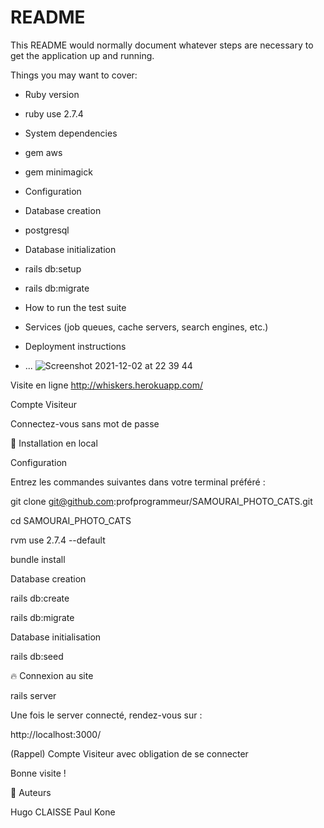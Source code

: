 # README

This README would normally document whatever steps are necessary to get the
application up and running.

Things you may want to cover:

* Ruby version
* ruby use 2.7.4

* System dependencies
* gem aws
* gem minimagick

* Configuration

* Database creation
* postgresql

* Database initialization
* rails db:setup
* rails db:migrate

* How to run the test suite

* Services (job queues, cache servers, search engines, etc.)

* Deployment instructions

* ...
![Screenshot 2021-12-02 at 22 39 44](https://user-images.githubusercontent.com/45837593/144507586-6b2ede0b-a3aa-4822-833c-ecc907115c5d.png)

Visite en ligne http://whiskers.herokuapp.com/

Compte Visiteur

Connectez-vous sans mot de passe

🔧 Installation en local

Configuration

Entrez les commandes suivantes dans votre terminal préféré :

git clone git@github.com:profprogrammeur/SAMOURAI_PHOTO_CATS.git

cd SAMOURAI_PHOTO_CATS

rvm use 2.7.4 --default 

bundle install

Database creation

rails db:create

rails db:migrate

Database initialisation

rails db:seed



🔥 Connexion au site

rails server

Une fois le server connecté, rendez-vous sur :

http://localhost:3000/

(Rappel) Compte Visiteur avec obligation de se connecter



Bonne visite !

🐰 Auteurs

Hugo CLAISSE
Paul Kone

